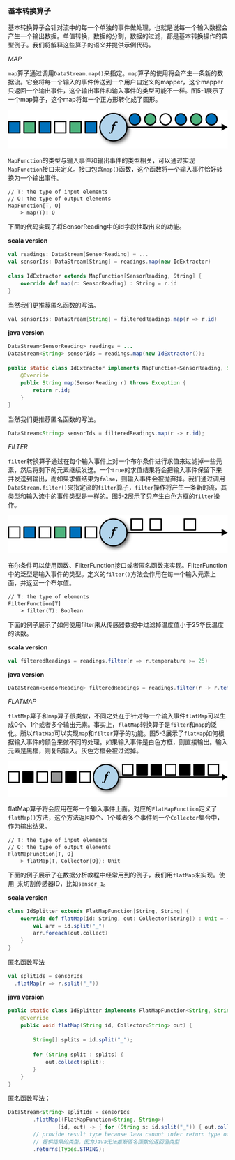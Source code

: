 ### 基本转换算子

基本转换算子会针对流中的每一个单独的事件做处理，也就是说每一个输入数据会产生一个输出数据。单值转换，数据的分割，数据的过滤，都是基本转换操作的典型例子。我们将解释这些算子的语义并提供示例代码。

*MAP*

`map`算子通过调用`DataStream.map()`来指定。`map`算子的使用将会产生一条新的数据流。它会将每一个输入的事件传送到一个用户自定义的mapper，这个mapper只返回一个输出事件，这个输出事件和输入事件的类型可能不一样。图5-1展示了一个map算子，这个map将每一个正方形转化成了圆形。

![](images/spaf_0501.png)

`MapFunction`的类型与输入事件和输出事件的类型相关，可以通过实现`MapFunction`接口来定义。接口包含`map()`函数，这个函数将一个输入事件恰好转换为一个输出事件。

```
// T: the type of input elements
// O: the type of output elements
MapFunction[T, O]
    > map(T): O
```

下面的代码实现了将SensorReading中的id字段抽取出来的功能。

**scala version**

```scala
val readings: DataStream[SensorReading] = ...
val sensorIds: DataStream[String] = readings.map(new IdExtractor)

class IdExtractor extends MapFunction[SensorReading, String] {
    override def map(r: SensorReading) : String = r.id
}
```

当然我们更推荐匿名函数的写法。

```java
val sensorIds: DataStream[String] = filteredReadings.map(r => r.id)
```

**java version**

```java
DataStream<SensorReading> readings = ...
DataStream<String> sensorIds = readings.map(new IdExtractor());

public static class IdExtractor implements MapFunction<SensorReading, String> {
    @Override
    public String map(SensorReading r) throws Exception {
        return r.id;
    }
}
```

当然我们更推荐匿名函数的写法。

```java
DataStream<String> sensorIds = filteredReadings.map(r -> r.id);
```

*FILTER*

`filter`转换算子通过在每个输入事件上对一个布尔条件进行求值来过滤掉一些元素，然后将剩下的元素继续发送。一个`true`的求值结果将会把输入事件保留下来并发送到输出，而如果求值结果为`false`，则输入事件会被抛弃掉。我们通过调用`DataStream.filter()`来指定流的`filter`算子，`filter`操作将产生一条新的流，其类型和输入流中的事件类型是一样的。图5-2展示了只产生白色方框的`filter`操作。

![](images/spaf_0502.png)

布尔条件可以使用函数、FilterFunction接口或者匿名函数来实现。FilterFunction中的泛型是输入事件的类型。定义的`filter()`方法会作用在每一个输入元素上面，并返回一个布尔值。

```
// T: the type of elements
FilterFunction[T]
    > filter(T): Boolean
```

下面的例子展示了如何使用filter来从传感器数据中过滤掉温度值小于25华氏温度的读数。

**scala version**

```scala
val filteredReadings = readings.filter(r => r.temperature >= 25)
```

**java version**

```java
DataStream<SensorReading> filteredReadings = readings.filter(r -> r.temperature >= 25);
```

*FLATMAP*

`flatMap`算子和`map`算子很类似，不同之处在于针对每一个输入事件`flatMap`可以生成0个、1个或者多个输出元素。事实上，`flatMap`转换算子是`filter`和`map`的泛化。所以`flatMap`可以实现`map`和`filter`算子的功能。图5-3展示了`flatMap`如何根据输入事件的颜色来做不同的处理。如果输入事件是白色方框，则直接输出。输入元素是黑框，则复制输入。灰色方框会被过滤掉。

![](images/spaf_0503.png)

flatMap算子将会应用在每一个输入事件上面。对应的`FlatMapFunction`定义了`flatMap()`方法，这个方法返回0个、1个或者多个事件到一个`Collector`集合中，作为输出结果。

```
// T: the type of input elements
// O: the type of output elements
FlatMapFunction[T, O]
    > flatMap(T, Collector[O]): Unit
```

下面的例子展示了在数据分析教程中经常用到的例子，我们用`flatMap`来实现。使用`_`来切割传感器ID，比如`sensor_1`。

**scala version**

```scala
class IdSplitter extends FlatMapFunction[String, String] {
    override def flatMap(id: String, out: Collector[String]) : Unit = {
        val arr = id.split("_")
        arr.foreach(out.collect)
    }
}
```

匿名函数写法

```scala
val splitIds = sensorIds
  .flatMap(r => r.split("_"))
```

**java version**

```java
public static class IdSplitter implements FlatMapFunction<String, String> {
    @Override
    public void flatMap(String id, Collector<String> out) {

        String[] splits = id.split("_");

        for (String split : splits) {
            out.collect(split);
        }
    }
}
```

匿名函数写法：

```java
DataStream<String> splitIds = sensorIds
        .flatMap((FlatMapFunction<String, String>)
                (id, out) -> { for (String s: id.split("_")) { out.collect(s);}})
        // provide result type because Java cannot infer return type of lambda function
        // 提供结果的类型，因为Java无法推断匿名函数的返回值类型
        .returns(Types.STRING);
```